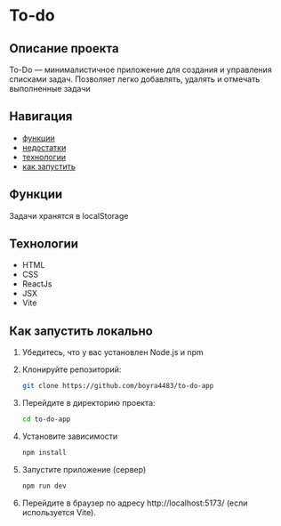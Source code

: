 
# To-do

## Описание проекта

To-Do — минималистичное приложение для создания и управления списками задач. Позволяет легко добавлять, удалять и отмечать выполненные задачи

## Навигация
- [функции](#Функции)
- [недостатки](#Недостатки)
- [технологии](#Технологии)
- [как запустить](#Как-запустить-локально)

## Функции
Задачи хранятся в localStorage

## Технологии
- HTML
- CSS
- ReactJs
- JSX
- Vite

## Как запустить локально

1. Убедитесь, что у вас установлен Node.js и npm
2. Клонируйте репозиторий:

   ```bash
   git clone https://github.com/boyra4483/to-do-app
   
3. Перейдите в директорию проекта:
   ```bash
   cd to-do-app

4. Установите зависимости
   ```bash
   npm install


5. Запустите приложение (cервер)
   ```bash
   npm run dev

6. Перейдите в браузер по адресу http://localhost:5173/ (если используется Vite).
